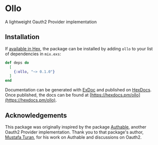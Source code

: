 # Ollo

A lightweight Oauth2 Provider implementation

## Installation

If [available in Hex](https://hex.pm/docs/publish), the package can be installed
by adding `ollo` to your list of dependencies in `mix.exs`:

```elixir
def deps do
  [
    {:ollo, "~> 0.1.0"}
  ]
end
```

Documentation can be generated with [ExDoc](https://github.com/elixir-lang/ex_doc)
and published on [HexDocs](https://hexdocs.pm). Once published, the docs can
be found at [https://hexdocs.pm/ollo](https://hexdocs.pm/ollo).

## Acknowledgements

This package was originally inspired by the package [Authable](https://github.com/mustafaturan/authable), another Oauth2 Provider implementation. Thank you to that package's author, [Mustafa Turan](https://github.com/mustafaturan), for his work on Authable and discussions on Oauth2.
